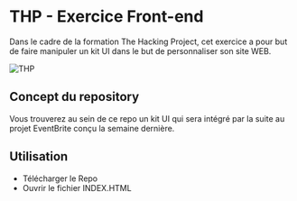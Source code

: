 # THP - Exercice Front-end

Dans le cadre de la formation The Hacking Project, cet exercice a pour but de faire manipuler un kit UI dans le but de personnaliser son site WEB.

![THP](https://miro.medium.com/max/1000/1*3c6S4mvi1Awh_UO9G4N0kQ.png)

## Concept du repository

Vous trouverez au sein de ce repo un kit UI qui sera intégré par la suite au projet EventBrite conçu la semaine dernière.

## Utilisation

* Télécharger le Repo
* Ouvrir le fichier INDEX.HTML